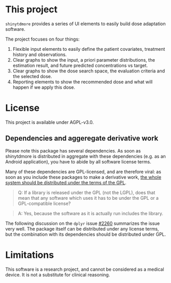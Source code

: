# This project
`shinytdmore` provides a series of UI elements to easily build dose adaptation software.

The project focuses on four things:

1. Flexible input elements to easily define the patient covariates, treatment history and observations.
2. Clear graphs to show the input, a priori parameter distributions, the estimation result, and future predicted concentrations vs target.
3. Clear graphs to show the dose search space, the evaluation criteria and the selected dose.
4. Reporting elements to show the recommended dose and what will happen if we apply this dose.

# License
This project is available under AGPL-v3.0.

## Dependencies and aggeregate derivative work
Please note this package has several dependencies. As soon as shinytdmore is distributed in aggregate with these dependencies (e.g. as an Android application), you have to abide by all software license terms.

Many of these dependencies are GPL-licensed, and are therefore viral: as soon as you include these packages to make a derivative work, [the whole system should be distributed under the terms of the GPL](https://www.gnu.org/licenses/gpl-faq.en.html#IfLibraryIsGPL).

> Q: If a library is released under the GPL (not the LGPL), does that mean that any software which uses it has to be under the GPL or a GPL-compatible license?

> A: Yes, because the software as it is actually run includes the library.

The following discussion on the `dplyr` issue [#2260](https://github.com/tidyverse/dplyr/issues/2260#issuecomment-266834064) summarizes the issue very well. The package itself can be distributed under any license terms, but the combination with its dependencies should be distributed under GPL.

# Limitations
This software is a research project, and cannot be considered as a medical device. It is not a substitute for clinical reasoning.
